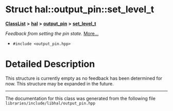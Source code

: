 

# Struct hal::output\_pin::set\_level\_t



[**ClassList**](annotated.md) **>** [**hal**](namespacehal.md) **>** [**output\_pin**](classhal_1_1output__pin.md) **>** [**set\_level\_t**](structhal_1_1output__pin_1_1set__level__t.md)



_Feedback from setting the pin state._ [More...](#detailed-description)

* `#include <output_pin.hpp>`

































































# Detailed Description


This structure is currently empty as no feedback has been determined for now. This structure may be expanded in the future. 


    

------------------------------
The documentation for this class was generated from the following file `libraries/include/libhal/output_pin.hpp`

